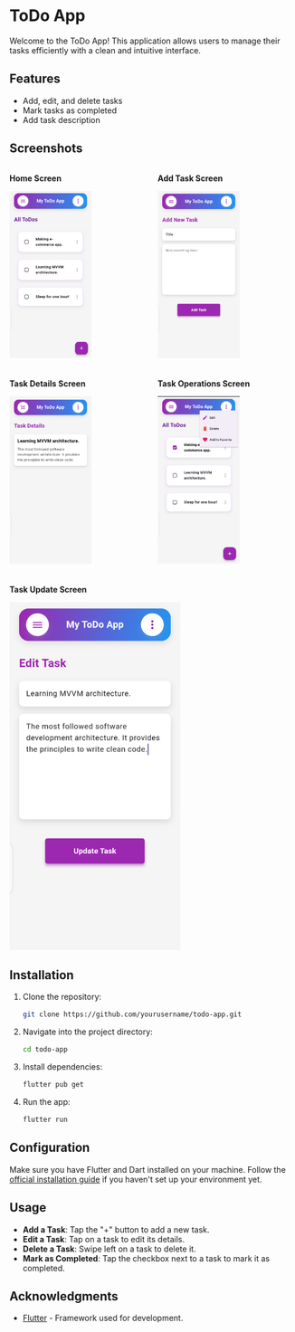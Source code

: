# ToDo App

Welcome to the ToDo App! This application allows users to manage their tasks efficiently with a clean and intuitive interface.

## Features

- Add, edit, and delete tasks
- Mark tasks as completed
- Add task description

## Screenshots

<div style="display: flex; flex-wrap: wrap; gap: 20px;">
  <div style="flex: 1; min-width: 200px;">
    <p><strong>Home Screen</strong></p>
    <img src="results/home.png" alt="Home Screen" width="60%"/>
  </div>
  <div style="flex: 1; min-width: 200px;">
    <p><strong>Add Task Screen</strong></p>
    <img src="results/create_task.png" alt="Add Task Screen" width="60%"/>
  </div>
  <div style="flex: 1; min-width: 200px;">
    <p><strong>Task Details Screen</strong></p>
    <img src="results/task_detail.png" alt="Task Details Screen" width="60%"/>
  </div>
  <div style="flex: 1; min-width: 200px;">
    <p><strong>Task Operations Screen</strong></p>
    <img src="results/delete_edit.png" alt="Task Operations Screen" width="60%"/>
  </div>
  <div style="flex: 1; min-width: 200px;">
    <p><strong>Task Update Screen</strong></p>
    <img src="results/update_task.png" alt="Task Update Screen" width="60%"/>
  </div>
</div>

## Installation

1. Clone the repository:
    ```bash
    git clone https://github.com/yourusername/todo-app.git
    ```

2. Navigate into the project directory:
    ```bash
    cd todo-app
    ```

3. Install dependencies:
    ```bash
    flutter pub get
    ```

4. Run the app:
    ```bash
    flutter run
    ```

## Configuration

Make sure you have Flutter and Dart installed on your machine. Follow the [official installation guide](https://flutter.dev/docs/get-started/install) if you haven't set up your environment yet.

## Usage

- **Add a Task**: Tap the "+" button to add a new task.
- **Edit a Task**: Tap on a task to edit its details.
- **Delete a Task**: Swipe left on a task to delete it.
- **Mark as Completed**: Tap the checkbox next to a task to mark it as completed.

## Acknowledgments

- [Flutter](https://flutter.dev/) - Framework used for development.
